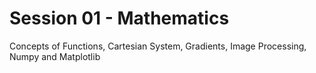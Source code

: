 # Session 01 - Mathematics
Concepts of Functions, Cartesian System, Gradients, Image Processing, Numpy and Matplotlib
